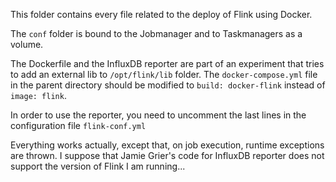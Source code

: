 This folder contains every file related to the deploy of Flink using Docker.

The `conf` folder is bound to the Jobmanager and to Taskmanagers as a volume.

The Dockerfile and the InfluxDB reporter are part of an experiment that tries
to add an external lib to `/opt/flink/lib` folder. The `docker-compose.yml`
file in the parent directory should be modified to `build: docker-flink`
instead of `image: flink`.

In order to use the reporter, you need to uncomment the last lines in the
configuration file `flink-conf.yml`

Everything works actually, except that, on job execution, runtime exceptions
are thrown. I suppose that Jamie Grier's code for InfluxDB reporter does not
support the version of Flink I am running...
